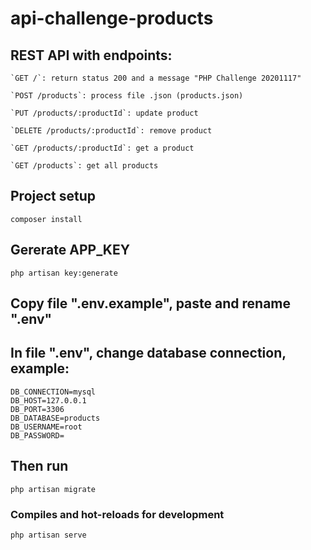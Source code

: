 # api-challenge-products

## REST API with endpoints:
```    
`GET /`: return status 200 and a message "PHP Challenge 20201117"

`POST /products`: process file .json (products.json)

`PUT /products/:productId`: update product

`DELETE /products/:productId`: remove product

`GET /products/:productId`: get a product

`GET /products`: get all products
```

## Project setup
```
composer install
```

## Gererate APP_KEY 
```
php artisan key:generate
```

## Copy file ".env.example", paste and rename ".env"

## In file ".env", change database connection, example:
```
DB_CONNECTION=mysql
DB_HOST=127.0.0.1
DB_PORT=3306
DB_DATABASE=products
DB_USERNAME=root
DB_PASSWORD=
```

## Then run 
```
php artisan migrate
```

### Compiles and hot-reloads for development
```
php artisan serve
```